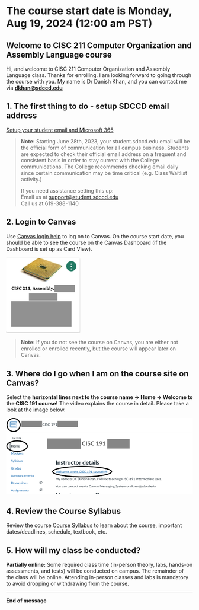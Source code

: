 # The course start date is Monday, Aug 19, 2024 (12:00 am PST)

## Welcome to CISC 211 Computer Organization and Assembly Language course

Hi, and welcome to CISC 211 Computer Organization and Assembly Language class. Thanks for enrolling. I am looking forward to going through the course with you. My name is Dr Danish Khan, and you can contact me via **dkhan@sdccd.edu**  


## 1. The first thing to do - setup SDCCD email address
[Setup your student email and Microsoft 365](https://www.sdccd.edu/students/student-email.aspx)

> **Note:** Starting June 28th, 2023, your student.sdccd.edu email will be the official form of communication for all campus business. Students are expected to check their official email address on a frequent and consistent basis in order to stay current with the College communications. The College recommends checking email daily since certain communication may be time critical (e.g. Class Waitlist activity.)
> 
> If you need assistance setting this up:  
Email us at support@student.sdccd.edu  
Call us at 619-388-1140

## 2. Login to Canvas
Use [Canvas login help](https://www.sdccd.edu/about/departments-and-offices/instructional-services-division/online-learning-pathways-1/students/students%20login.aspx) to log on to Canvas.
On the course start date, you should be able to see the course on the Canvas Dashboard (if the Dashboard is set up as Card View).

<img src="https://github.com/d-khan/assembly/blob/main/Assembly%20canvas%20logo.png" alt="Course Logo" width="200"/>

> **Note:** If you do not see the course on Canvas, you are either not enrolled or enrolled recently, but the course will appear later on Canvas.

## 3. Where do I go when I am on the course site on Canvas?
Select the **horizontal lines next to the course name -> Home -> Welcome to the CISC 191 course!** The video explains the course in detail. Please take a look at the image below.

<img src="https://github.com/d-khan/java/blob/main/Course%20homepage.png" alt="drawing" width="600"/>

## 4. Review the Course Syllabus
Review the course [Course Syllabus](https://github.com/d-khan/assembly/blob/main/Syllabus.md) to learn about the course, important dates/deadlines, schedule, textbook, etc.

## 5. How will my class be conducted?
**Partially online:** Some required class time (in-person theory, labs, hands-on assessments, and tests) will be conducted on campus. The remainder of the class will be online. Attending in-person classes and labs is mandatory to avoid dropping or withdrawing from the course.
___
**End of message**
